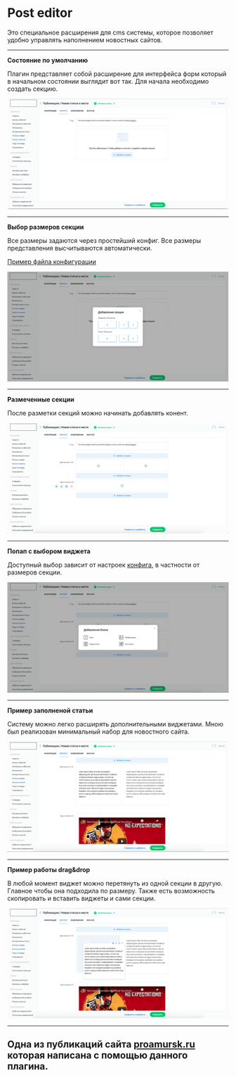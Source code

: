 # Post editor

Это специальное расширения для cms системы, которое позволяет удобно управлять наполнением 
новостных сайтов.

---

**Состояние по умолчанию**

Плагин представляет собой расширение для интерфейса форм 
который в начальном состоянии выглядит вот так. Для начала необходимо создать секцию.

![](../static/post_editor/01.png)

---

**Выбор размеров секции**

Все размеры задаются через простейший конфиг. Все размеры представления высчитываются автоматически.

[Пример файла конфигурации](/russian/1.perfectura_cms/code_examples/configs/posteditor_config.js) 

![](../static/post_editor/02.png)

---

**Размеченные секции**

После разметки секций можно начинать добавлять конент.

![](../static/post_editor/03.png)

---

**Попап с выбором виджета**

Доступный выбор зависит от настроек [конфига](/russian/1.perfectura_cms/code_examples/configs/posteditor_config.js), 
в частности от размеров секции.

![](../static/post_editor/04.png)

---

**Пример заполненой статьи**

Систему можно легко расширять дополнительными виджетами. Мною был реализован минимальный набор для 
новостного сайта.

![](../static/post_editor/05.png)

---

**Пример работы drag&drop**

В любой момент виджет можно перетянуть из одной секции в другую. Главное чтобы она подходила по размеру.
Также есть возможность скопировать и вставить виджеты и сами секции.

![](../static/post_editor/06.png)

---


## Одна из публикаций сайта [proamursk.ru](https://proamursk.ru/news/104/) которая написана с помощью данного плагина. 